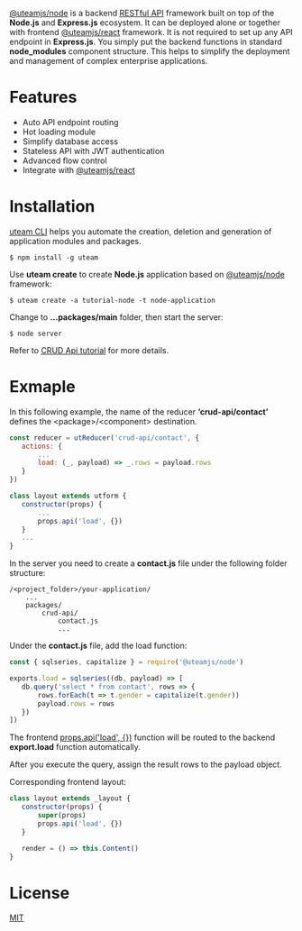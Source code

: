 [@uteamjs/node](https://u.team/document/uteam-node/overview) is a backend [RESTful API](https://u.team/document/uteam-node/api) framework built on top of the **Node.js** and **Express.js** ecosystem. It can be deployed alone or together with frontend [@uteamjs/react](https://u.team/document/uteam-react/overview) framework.  It is not required to set up any API endpoint in **Express.js**.  You simply put the backend functions in standard **node_modules** component structure.  This helps to simplify the deployment and management of  complex enterprise applications.

# Features
- Auto API endpoint routing
- Hot loading module
- Simplify database access
- Stateless API with JWT authentication
- Advanced flow control
- Integrate with [@uteamjs/react](https://u.team/document/uteam-react/overview)

# Installation
[uteam CLI](https://u.team/document/uteam-react/overview) helps you automate the creation, deletion and generation of application modules and packages.
```
$ npm install -g uteam
```
Use **uteam create** to create **Node.js** application based on [@uteamjs/node](https://u.team/document/uteam-node/overview) framework:
```
$ uteam create -a tutorial-node -t node-application

```
Change to __...packages/main__ folder, then start the  server:
```
$ node server
```

Refer to [CRUD Api tutorial](https://u.team/document/tutorial/crudapi) for more details.

# Exmaple
In this following example, the name of the reducer **‘crud-api/contact’** defines the  \<package>/\<component> destination.
```jsx    
const reducer = utReducer('crud-api/contact', {
   actions: {
       ...
       load: (_, payload) => _.rows = payload.rows
   }
})

class layout extends utform {
   constructor(props) {
       ...
       props.api('load', {})
   }
   ...
}
```
In the server you need to create a **contact.js** file under the following folder structure:
```
/<project_folder>/your-application/
    ...
    packages/
        crud-api/
            contact.js
            ...
```
Under the **contact.js** file, add the load function:
```jsx
const { sqlseries, capitalize } = require('@uteamjs/node')

exports.load = sqlseries((db, payload) => [
   db.query('select * from contact', rows => {
       rows.forEach(t => t.gender = capitalize(t.gender))
       payload.rows = rows
   })
])
```
The frontend [props.api('load', {})](https://u.team/document/uteam-react/callapi#api) function will be routed to the backend **export.load** function automatically.  

After you execute the query, assign the result rows to the payload object.  

Corresponding frontend layout:
```jsx
class layout extends _layout {
   constructor(props) {
       super(props)
       props.api('load', {})
   }

   render = () => this.Content()
}
```

# License
[MIT](LICENSE)
